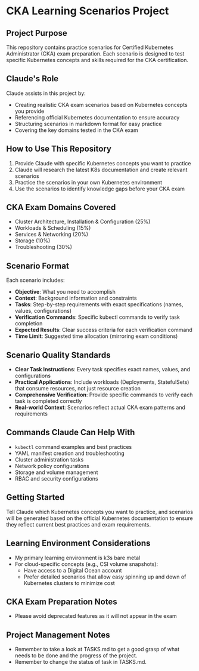 # CKA Learning Scenarios Project

## Project Purpose
This repository contains practice scenarios for Certified Kubernetes Administrator (CKA) exam preparation. Each scenario is designed to test specific Kubernetes concepts and skills required for the CKA certification.

## Claude's Role
Claude assists in this project by:
- Creating realistic CKA exam scenarios based on Kubernetes concepts you provide
- Referencing official Kubernetes documentation to ensure accuracy
- Structuring scenarios in markdown format for easy practice
- Covering the key domains tested in the CKA exam

## How to Use This Repository
1. Provide Claude with specific Kubernetes concepts you want to practice
2. Claude will research the latest K8s documentation and create relevant scenarios
3. Practice the scenarios in your own Kubernetes environment
4. Use the scenarios to identify knowledge gaps before your CKA exam

## CKA Exam Domains Covered
- Cluster Architecture, Installation & Configuration (25%)
- Workloads & Scheduling (15%)
- Services & Networking (20%)
- Storage (10%)
- Troubleshooting (30%)

## Scenario Format
Each scenario includes:
- **Objective**: What you need to accomplish
- **Context**: Background information and constraints
- **Tasks**: Step-by-step requirements with exact specifications (names, values, configurations)
- **Verification Commands**: Specific kubectl commands to verify task completion
- **Expected Results**: Clear success criteria for each verification command
- **Time Limit**: Suggested time allocation (mirroring exam conditions)

## Scenario Quality Standards
- **Clear Task Instructions**: Every task specifies exact names, values, and configurations
- **Practical Applications**: Include workloads (Deployments, StatefulSets) that consume resources, not just resource creation
- **Comprehensive Verification**: Provide specific commands to verify each task is completed correctly
- **Real-world Context**: Scenarios reflect actual CKA exam patterns and requirements

## Commands Claude Can Help With
- `kubectl` command examples and best practices
- YAML manifest creation and troubleshooting
- Cluster administration tasks
- Network policy configurations
- Storage and volume management
- RBAC and security configurations

## Getting Started
Tell Claude which Kubernetes concepts you want to practice, and scenarios will be generated based on the official Kubernetes documentation to ensure they reflect current best practices and exam requirements.

## Learning Environment Considerations
- My primary learning environment is k3s bare metal
- For cloud-specific concepts (e.g., CSI volume snapshots):
  - Have access to a Digital Ocean account
  - Prefer detailed scenarios that allow easy spinning up and down of Kubernetes clusters to minimize cost

## CKA Exam Preparation Notes
- Please avoid deprecated features as it will not appear in the exam

## Project Management Notes
- Remember to take a look at TASKS.md to get a good grasp of what needs to be done and the progress of the project.
- Remember to change the status of task in TASKS.md.
